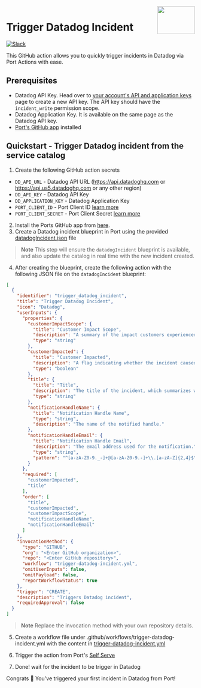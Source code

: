 <img align="right" width="100" height="74" src="https://user-images.githubusercontent.com/8277210/183290025-d7b24277-dfb4-4ce1-bece-7fe0ecd5efd4.svg" />

# Trigger Datadog Incident

[![Slack](https://img.shields.io/badge/Slack-4A154B?style=for-the-badge&logo=slack&logoColor=white)](https://join.slack.com/t/devex-community/shared_invite/zt-1bmf5621e-GGfuJdMPK2D8UN58qL4E_g)

This GitHub action allows you to quickly trigger incidents in Datadog via Port Actions with ease.

## Prerequisites
* Datadog API Key. Head over to [your account's API and application keys](https://app.datadoghq.com/account/settings?_gl=1*47zn4y*_gcl_au*MTg2NDEzODgwMC4xNzA1NjQyMDUz*_ga*MTk2MjcxMTc2OC4xNzA1NjQyMDU0*_ga_KN80RDFSQK*MTcwNjAwNzI0MS40LjEuMTcwNjAwNzI0Mi4wLjAuMA..*_fplc*dHFWa3VWZ1YwQVM3QWIlMkZrbmFSWE5OdVFnMWJVRzFFeVhkRnJCVTN6JTJGNEx3Nkc5bmsyVW1VY2locW96ZzB4ekVlcWIyJTJGZnlxc3lpYWlLSzJjYzdpODdTTVZBRzkyUnh2c1NKUVhWR3VoZERnN1R5dVJabjRmSDVMeWIzeklnJTNEJTNE#api) page to create a new API key. The API key should have the `incident_write` permission scope.
* Datadog Application Key. It is available on the same page as the Datadog API key.
* [Port's GitHub app](https://github.com/apps/getport-io) installed

## Quickstart - Trigger Datadog incident from the service catalog

1. Create the following GitHub action secrets
* `DD_API_URL` - Datadog API URL (https://api.datadoghq.com or https://api.us5.datadoghq.com or any other region)
* `DD_API_KEY` - Datadog API Key
* `DD_APPLICATION_KEY` - Datadog Application Key
* `PORT_CLIENT_ID` - Port Client ID [learn more](https://docs.getport.io/build-your-software-catalog/sync-data-to-catalog/api/#get-api-token)
* `PORT_CLIENT_SECRET` - Port Client Secret [learn more](https://docs.getport.io/build-your-software-catalog/sync-data-to-catalog/api/#get-api-token)

2. Install the Ports GitHub app from [here](https://github.com/apps/getport-io/installations/new).
3. Create a Datadog incident blueprint in Port using the provided [datadogIncident.json](./datadogIncident.json) file
>**Note** This step will ensure the `datadogIncident` blueprint is available, and also update the catalog in real time with the new incident created.
4. After creating the blueprint, create the following action with the following JSON file on the `datadogIncident` blueprint:

```json
[
  {
    "identifier": "trigger_datadog_incident",
    "title": "Trigger Datadog Incident",
    "icon": "Datadog",
    "userInputs": {
      "properties": {
        "customerImpactScope": {
          "title": "Customer Impact Scope",
          "description": "A summary of the impact customers experienced during the incident.",
          "type": "string"
        },
        "customerImpacted": {
          "title": "Customer Impacted",
          "description": "A flag indicating whether the incident caused customer impact.",
          "type": "boolean"
        },
        "title": {
          "title": "Title",
          "description": "The title of the incident, which summarizes what happened.",
          "type": "string"
        },
        "notificationHandleName": {
          "title": "Notification Handle Name",
          "type": "string",
          "description": "The name of the notified handle."
        },
        "notificationHandleEmail": {
          "title": "Notification Handle Email",
          "description": "The email address used for the notification.",
          "type": "string",
          "pattern": "^[a-zA-Z0-9._-]+@[a-zA-Z0-9.-]+\\.[a-zA-Z]{2,4}$"
        }
      },
      "required": [
        "customerImpacted",
        "title"
      ],
      "order": [
        "title",
        "customerImpacted",
        "customerImpactScope",
        "notificationHandleName",
        "notificationHandleEmail"
      ]
    },
    "invocationMethod": {
      "type": "GITHUB",
      "org": "<Enter GitHub organization>",
      "repo": "<Enter GitHub repository>",
      "workflow": "trigger-datadog-incident.yml",
      "omitUserInputs": false,
      "omitPayload": false,
      "reportWorkflowStatus": true
    },
    "trigger": "CREATE",
    "description": "Triggers Datadog incident",
    "requiredApproval": false
  }
]
```
>**Note** Replace the invocation method with your own repository details.

5. Create a workflow file under .github/workflows/trigger-datadog-incident.yml with the content in [trigger-datadog-incident.yml](./trigger-datadog-incident.yml)

6. Trigger the action from Port's [Self Serve](https://app.getport.io/self-serve)

7. Done! wait for the incident to be trigger in Datadog

Congrats 🎉 You've triggered your first incident in Datadog from Port!
